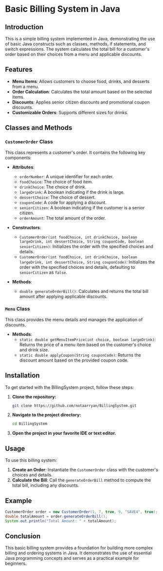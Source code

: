 # Basic Billing System in Java

## Introduction

This is a simple billing system implemented in Java, demonstrating the use of basic Java constructs such as classes, methods, if statements, and switch expressions. The system calculates the total bill for a customer's order based on their choices from a menu and applicable discounts.

## Features

- **Menu Items**: Allows customers to choose food, drinks, and desserts from a menu.
- **Order Calculation**: Calculates the total amount based on the selected items.
- **Discounts**: Applies senior citizen discounts and promotional coupon discounts.
- **Customizable Orders**: Supports different sizes for drinks.

## Classes and Methods

### `CustomerOrder` Class

This class represents a customer's order. It contains the following key components:

- **Attributes**:
  - `orderNumber`: A unique identifier for each order.
  - `foodChoice`: The choice of food item.
  - `drinkChoice`: The choice of drink.
  - `largeDrink`: A boolean indicating if the drink is large.
  - `dessertChoice`: The choice of dessert.
  - `couponCode`: A code for applying a discount.
  - `seniorCitizen`: A boolean indicating if the customer is a senior citizen.
  - `orderAmount`: The total amount of the order.

- **Constructors**:
  - `CustomerOrder(int foodChoice, int drinkChoice, boolean largeDrink, int dessertChoice, String couponCode, boolean seniorCitizen)`: Initializes the order with the specified choices and details.
  - `CustomerOrder(int foodChoice, int drinkChoice, boolean largeDrink, int dessertChoice, String couponCode)`: Initializes the order with the specified choices and details, defaulting to `seniorCitizen` as `false`.

- **Methods**:
  - `double generateOrderBill()`: Calculates and returns the total bill amount after applying applicable discounts.

### `Menu` Class

This class provides the menu details and manages the application of discounts.

- **Methods**:
  - `static double getMenuItemPrice(int choice, boolean largeDrink)`: Returns the price of a menu item based on the customer's choice and drink size.
  - `static double applyCoupon(String couponCode)`: Returns the discount amount based on the provided coupon code.
 
## Installation

To get started with the BillingSystem project, follow these steps:

1. **Clone the repository:**

   ```sh
   git clone https://github.com/notaarryan/BillingSystem.git
   ```

2. **Navigate to the project directory:**

   ```sh
   cd BillingSystem
   ```

3. **Open the project in your favorite IDE or text editor.**


## Usage

To use this billing system:

1. **Create an Order**: Instantiate the `CustomerOrder` class with the customer's choices and details.
2. **Calculate the Bill**: Call the `generateOrderBill` method to compute the total bill, including any discounts.

## Example

```java
CustomerOrder order = new CustomerOrder(1, 7, true, 9, "SAVE4", true);
double totalAmount = order.generateOrderBill();
System.out.println("Total Amount: " + totalAmount);
```

## Conclusion

This basic billing system provides a foundation for building more complex billing and ordering systems in Java. It demonstrates the use of essential Java programming concepts and serves as a practical example for beginners.
